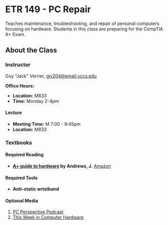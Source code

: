 ETR 149 - PC Repair
====================

Teaches maintenance, troubleshooting, and repair of personal computers focusing on hardware. Students in this class are preparing for the CompTIA A+ Exam.

## About the Class

### Instructor
Guy "Jack" Verrier, gjv204@email.vccs.edu

**Office Hours:**

* **Location:** M833
* **Time:** Monday 2-4pm

#### Lecture

* **Meeting Time:** M 7:00 - 9:45pm
* **Location:** M833


### Textbooks

#### Required Reading

* **[A+ guide to hardware][Andrews] by Andrews, J.** [Amazon](http://a.co/1O67UbB)

#### Required Tools

* **Anti-static wristband**

#### Optional Media

1. [PC Perspective Podcast][pcper]
2. [This Week in Computer Hardware][twit]

[andrews]: http://a.co/1O67UbB
[pcper]: http://www.pcper.com/podcast
[twit]: https://twit.tv/shows/this-week-in-computer-hardware/episodes

